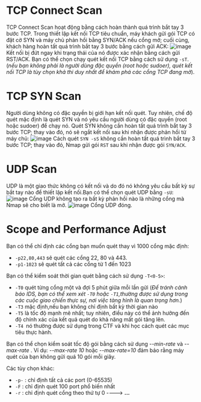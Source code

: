 #  TCP Connect Scan
 TCP Connect Scan hoạt động bằng cách hoàn thành quá trình bắt tay 3 bước TCP. Trong thiết lập kết nối TCP tiêu chuẩn, máy khách gửi gói TCP có đặt cờ SYN và máy chủ phản hồi bằng SYN/ACK nếu cổng mở; cuối cùng, khách hàng hoàn tất quá trình bắt tay 3 bước bằng cách gửi ACK: 
![image](https://hackmd.io/_uploads/H1lq37Zsp.png)
Kết nối bị đứt ngay khi trạng thái của nó được xác nhận bằng cách gửi RST/ACK. Bạn có thể chọn chạy quét kết nối TCP bằng cách sử dụng `-sT`.
(*nếu bạn không phải là người dùng đặc quyền (root hoặc sudoer), quét kết nối TCP là tùy chọn khả thi duy nhất để khám phá các cổng TCP đang mở*).
# TCP SYN Scan
Người dùng không có đặc quyền bị giới hạn kết nối quét. Tuy nhiên, chế độ quét mặc định là quét SYN và nó yêu cầu người dùng có đặc quyền (root hoặc sudoer) để chạy nó. Quét SYN không cần hoàn tất quá trình bắt tay 3 bước TCP; thay vào đó, nó sẽ ngắt kết nối sau khi nhận được phản hồi từ máy chủ:
![image](https://hackmd.io/_uploads/Sk6LT7bsT.png)
Cách quét `SYN -sS` không cần hoàn tất quá trình bắt tay 3 bước TCP; thay vào đó, Nmap gửi gói `RST` sau khi nhận được gói `SYN/ACK`.
# UDP Scan
UDP là một giao thức không có kết nối và do đó nó không yêu cầu bất kỳ sự bắt tay nào để thiết lập kết nối.Bạn có thể chọn quét UDP bằng `-sU`:
![image](https://hackmd.io/_uploads/Bk4MAXbsT.png)
Cổng UDP không tạo ra bất kỳ phản hồi nào là những cổng mà Nmap sẽ cho biết là mở.
![image](https://hackmd.io/_uploads/HyuVAXZs6.png)
Cổng UDP đóng.
# Scope and Performance Adjust
Bạn có thể chỉ định các cổng bạn muốn quét thay vì 1000 cổng mặc định:
* `-p22,80,443` sẽ quét các cổng 22, 80 và 443.
* `-p1-1023` sẽ quét tất cả các cổng từ 1 đến 1023

Bạn có thể kiểm soát thời gian quét bằng cách sử dụng `-T<0-5>`:
*  `-T0` quét từng cổng một và đợi 5 phút giữa mỗi lần gửi (*Để tránh cảnh báo IDS, bạn có thể xem xét `-T0` hoặc `-T1`,thường được sử dụng trong các cuộc giao chiến thực sự, nơi việc tàng hình là quan trọng hơn.*)
*  `-T3` mặc định,nếu bạn không chỉ định bất kỳ thời gian nào
*  `-T5` là tốc độ mạnh mẽ nhất; tuy nhiên, điều này có thể ảnh hưởng đến độ chính xác của kết quả quét do khả năng mất gói tăng lên. 
*  `-T4 `nó thường được sử dụng trong CTF và khi học cách quét các mục tiêu thực hành.

Bạn có thể chọn kiểm soát tốc độ gói bằng cách sử dụng *--min-rate <number>* và *--max-rate <number>*. Ví dụ: *--max-rate 10* hoặc *--max-rate=10* đảm bảo rằng máy quét của bạn không gửi quá 10 gói mỗi giây.

Các tùy chọn khác: 
* `-p-` : chỉ định tất cả các port (0-65535)
* `-F`  : chỉ định quét 100 port phổ biến nhất
* `-r` : chỉ định quét cổng theo thứ tự 0 ----> **...**
